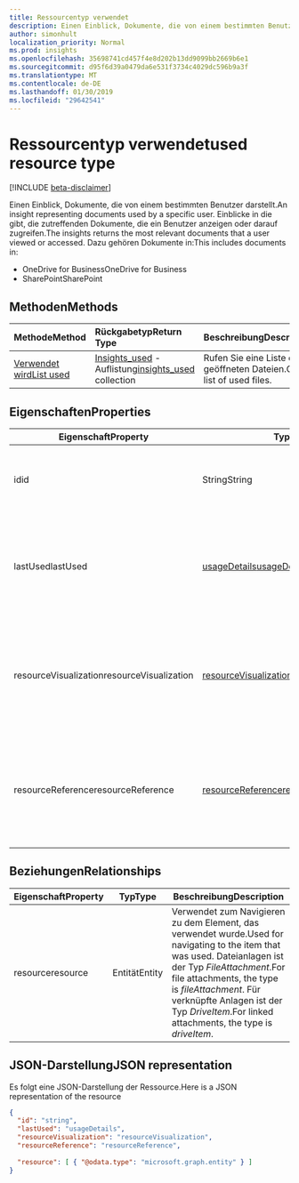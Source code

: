 ```yaml
---
title: Ressourcentyp verwendet
description: Einen Einblick, Dokumente, die von einem bestimmten Benutzer darstellt. Einblicke in die gibt, die zutreffenden Dokumente, die ein Benutzer anzeigen oder darauf zugreifen.
author: simonhult
localization_priority: Normal
ms.prod: insights
ms.openlocfilehash: 35698741cd457f4e8d202b13dd9099bb2669b6e1
ms.sourcegitcommit: d95f6d39a0479da6e531f3734c4029dc596b9a3f
ms.translationtype: MT
ms.contentlocale: de-DE
ms.lasthandoff: 01/30/2019
ms.locfileid: "29642541"
---
```

# <a name="used-resource-type"></a><span data-ttu-id="399ea-104">Ressourcentyp verwendet</span><span class="sxs-lookup"><span data-stu-id="399ea-104">used resource type</span></span>

[!INCLUDE [beta-disclaimer](../../includes/beta-disclaimer.md)]

<span data-ttu-id="399ea-105">Einen Einblick, Dokumente, die von einem bestimmten Benutzer darstellt.</span><span class="sxs-lookup"><span data-stu-id="399ea-105">An insight representing documents used by a specific user.</span></span> <span data-ttu-id="399ea-106">Einblicke in die gibt, die zutreffenden Dokumente, die ein Benutzer anzeigen oder darauf zugreifen.</span><span class="sxs-lookup"><span data-stu-id="399ea-106">The insights returns the most relevant documents that a user viewed or accessed.</span></span> <span data-ttu-id="399ea-107">Dazu gehören Dokumente in:</span><span class="sxs-lookup"><span data-stu-id="399ea-107">This includes documents in:</span></span>

- <span data-ttu-id="399ea-108">OneDrive for Business</span><span class="sxs-lookup"><span data-stu-id="399ea-108">OneDrive for Business</span></span>
- <span data-ttu-id="399ea-109">SharePoint</span><span class="sxs-lookup"><span data-stu-id="399ea-109">SharePoint</span></span>

## <a name="methods"></a><span data-ttu-id="399ea-110">Methoden</span><span class="sxs-lookup"><span data-stu-id="399ea-110">Methods</span></span>

| <span data-ttu-id="399ea-111">Methode</span><span class="sxs-lookup"><span data-stu-id="399ea-111">Method</span></span>       | <span data-ttu-id="399ea-112">Rückgabetyp</span><span class="sxs-lookup"><span data-stu-id="399ea-112">Return Type</span></span>  |<span data-ttu-id="399ea-113">Beschreibung</span><span class="sxs-lookup"><span data-stu-id="399ea-113">Description</span></span>|
|:---------------|:--------|:----------|
|[<span data-ttu-id="399ea-114">Verwendet wird</span><span class="sxs-lookup"><span data-stu-id="399ea-114">List used</span></span>](../api/insights-list-used.md) |<span data-ttu-id="399ea-115">[Insights_used](insights-used.md) -Auflistung</span><span class="sxs-lookup"><span data-stu-id="399ea-115">[insights_used](insights-used.md) collection</span></span>| <span data-ttu-id="399ea-116">Rufen Sie eine Liste der geöffneten Dateien.</span><span class="sxs-lookup"><span data-stu-id="399ea-116">Get a list of used files.</span></span>|

## <a name="properties"></a><span data-ttu-id="399ea-117">Eigenschaften</span><span class="sxs-lookup"><span data-stu-id="399ea-117">Properties</span></span>

| <span data-ttu-id="399ea-118">Eigenschaft</span><span class="sxs-lookup"><span data-stu-id="399ea-118">Property</span></span>              | <span data-ttu-id="399ea-119">Typ</span><span class="sxs-lookup"><span data-stu-id="399ea-119">Type</span></span>                      | <span data-ttu-id="399ea-120">Beschreibung</span><span class="sxs-lookup"><span data-stu-id="399ea-120">Description</span></span>  |
| -------------         |---------------            | -------------|
| <span data-ttu-id="399ea-121">id</span><span class="sxs-lookup"><span data-stu-id="399ea-121">id</span></span>                    | <span data-ttu-id="399ea-122">String</span><span class="sxs-lookup"><span data-stu-id="399ea-122">String</span></span>                    | <span data-ttu-id="399ea-123">Eindeutiger Bezeichner der Beziehung.</span><span class="sxs-lookup"><span data-stu-id="399ea-123">Unique identifier of the relationship.</span></span> <span data-ttu-id="399ea-124">Schreibgeschützt.</span><span class="sxs-lookup"><span data-stu-id="399ea-124">Read only.</span></span>        |
| <span data-ttu-id="399ea-125">lastUsed</span><span class="sxs-lookup"><span data-stu-id="399ea-125">lastUsed</span></span>              | [<span data-ttu-id="399ea-126">usageDetails</span><span class="sxs-lookup"><span data-stu-id="399ea-126">usageDetails</span></span>](insights-usagedetails.md)              | <span data-ttu-id="399ea-127">Wenn das Element zuletzt Informationen angezeigt und vom Benutzer geändert.</span><span class="sxs-lookup"><span data-stu-id="399ea-127">Information about when the item was last viewed and modified by the user.</span></span> <span data-ttu-id="399ea-128">Schreibgeschützt.</span><span class="sxs-lookup"><span data-stu-id="399ea-128">Read only.</span></span>     |
| <span data-ttu-id="399ea-129">resourceVisualization</span><span class="sxs-lookup"><span data-stu-id="399ea-129">resourceVisualization</span></span> | [<span data-ttu-id="399ea-130">resourceVisualization</span><span class="sxs-lookup"><span data-stu-id="399ea-130">resourceVisualization</span></span>](insights-resourcevisualization.md)                | <span data-ttu-id="399ea-131">Eigenschaften, die Sie verwenden können, um das Dokument in Ihre Erfahrung visualisieren.</span><span class="sxs-lookup"><span data-stu-id="399ea-131">Properties that you can use to visualize the document in your experience.</span></span> <span data-ttu-id="399ea-132">Schreibgeschützt</span><span class="sxs-lookup"><span data-stu-id="399ea-132">Read-only</span></span>      |
| <span data-ttu-id="399ea-133">resourceReference</span><span class="sxs-lookup"><span data-stu-id="399ea-133">resourceReference</span></span>     | [<span data-ttu-id="399ea-134">resourceReference</span><span class="sxs-lookup"><span data-stu-id="399ea-134">resourceReference</span></span>](insights-resourcereference.md)                      | <span data-ttu-id="399ea-135">Referenz-Eigenschaften des Dokuments verwendete, wie die Url und den Typ des Dokuments.</span><span class="sxs-lookup"><span data-stu-id="399ea-135">Reference properties of the used document, such as the url and type of the document.</span></span> <span data-ttu-id="399ea-136">Schreibgeschützt</span><span class="sxs-lookup"><span data-stu-id="399ea-136">Read-only</span></span>     |

## <a name="relationships"></a><span data-ttu-id="399ea-137">Beziehungen</span><span class="sxs-lookup"><span data-stu-id="399ea-137">Relationships</span></span>

| <span data-ttu-id="399ea-138">Eigenschaft</span><span class="sxs-lookup"><span data-stu-id="399ea-138">Property</span></span>      | <span data-ttu-id="399ea-139">Typ</span><span class="sxs-lookup"><span data-stu-id="399ea-139">Type</span></span>          | <span data-ttu-id="399ea-140">Beschreibung</span><span class="sxs-lookup"><span data-stu-id="399ea-140">Description</span></span>  |
| ------------- |---------------| -------------|
| <span data-ttu-id="399ea-141">resource</span><span class="sxs-lookup"><span data-stu-id="399ea-141">resource</span></span>      | <span data-ttu-id="399ea-142">Entität</span><span class="sxs-lookup"><span data-stu-id="399ea-142">Entity</span></span>        | <span data-ttu-id="399ea-143">Verwendet zum Navigieren zu dem Element, das verwendet wurde.</span><span class="sxs-lookup"><span data-stu-id="399ea-143">Used for navigating to the item that was used.</span></span> <span data-ttu-id="399ea-144">Dateianlagen ist der Typ *FileAttachment*.</span><span class="sxs-lookup"><span data-stu-id="399ea-144">For file attachments, the type is *fileAttachment*.</span></span> <span data-ttu-id="399ea-145">Für verknüpfte Anlagen ist der Typ *DriveItem*.</span><span class="sxs-lookup"><span data-stu-id="399ea-145">For linked attachments, the type is *driveItem*.</span></span> |

## <a name="json-representation"></a><span data-ttu-id="399ea-146">JSON-Darstellung</span><span class="sxs-lookup"><span data-stu-id="399ea-146">JSON representation</span></span>
<span data-ttu-id="399ea-147">Es folgt eine JSON-Darstellung der Ressource.</span><span class="sxs-lookup"><span data-stu-id="399ea-147">Here is a JSON representation of the resource</span></span>

```json
{
  "id": "string",
  "lastUsed": "usageDetails",
  "resourceVisualization": "resourceVisualization",
  "resourceReference": "resourceReference",
  
  "resource": [ { "@odata.type": "microsoft.graph.entity" } ]
}
```
<!--
{
  "type": "#page.annotation",
  "suppressions": [
    "Error: /api-reference/beta/resources/insights-used.md:\r\n      Exception processing links.\r\n    System.ArgumentException: Link Definition was null. Link text: !INCLUDE [beta-disclaimer](../../includes/beta-disclaimer.md)\r\n      at ApiDoctor.Validation.DocFile.get_LinkDestinations()\r\n      at ApiDoctor.Validation.DocSet.ValidateLinks(Boolean includeWarnings, String[] relativePathForFiles, IssueLogger issues, Boolean requireFilenameCaseMatch, Boolean printOrphanedFiles)"
  ]
}
-->
